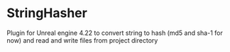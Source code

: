 # StringHasher
 Plugin for Unreal engine 4.22 to convert string to hash (md5 and sha-1 for now) and read and write files from project directory
